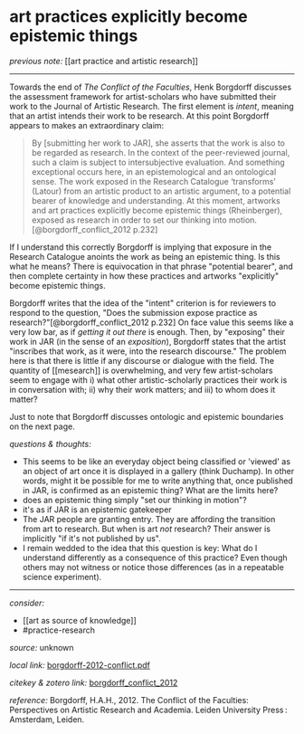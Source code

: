 # art practices explicitly become epistemic things

_previous note:_ [[art practice and artistic research]]

---

Towards the end of _The Conflict of the Faculties_, Henk Borgdorff discusses the assessment framework for artist-scholars who have submitted their work to the Journal of Artistic Research. The first element is _intent_, meaning that an artist intends their work to be research. At this point Borgdorff appears to makes an extraordinary claim:

>By [submitting her work to JAR], she asserts that the work is also to be regarded as research. In the context of the peer-reviewed journal, such a claim is subject to intersubjective evaluation. And something exceptional occurs here, in an epistemological and an ontological sense. The work exposed in the Research Catalogue ‘transforms’ (Latour) from an artistic product to an artistic argument, to a potential bearer of knowledge and understanding. At this moment, artworks and art practices explicitly become epistemic things (Rheinberger), exposed as research in order to set our thinking into motion.[@borgdorff_conflict_2012 p.232]

If I understand this correctly Borgdorff is implying that exposure in the Research Catalogue anoints the work as being an epistemic thing. Is this what he means? There is equivocation in that phrase "potential bearer", and then complete certainty in how these practices and artworks "explicitly" become epistemic things. 

Borgdorff writes that the idea of the "intent" criterion is for reviewers to respond to the question, "Does the submission expose practice as research?"[@borgdorff_conflict_2012 p.232] On face value this seems like a very low bar, as if _getting it out there_ is enough. Then, by "exposing" their work in JAR (in the sense of an _exposition_), Borgdorff states that the artist "inscribes that work, as it were, into the research discourse." The problem here is that there is little if any discourse or dialogue with the field. The quantity of [[mesearch]] is overwhelming, and very few artist-scholars seem to engage with i) what other artistic-scholarly practices their work is in conversation with; ii) why their work matters; and iii) to whom does it matter?

Just to note that Borgdorff discusses ontologic and epistemic boundaries on the next page. 


_questions & thoughts:_

- This seems to be like an everyday object being classified or 'viewed' as an object of art once it is displayed in a gallery (think Duchamp). In other words, might it be possible for me to write anything that, once published in JAR, is confirmed as an epistemic thing? What are the limits here? 
- does an epistemic thing simply "set our thinking in motion"? 
- it's as if JAR is an epistemic gatekeeper
- The JAR people are granting entry. They are affording the transition from art to research. But when is art _not_ research? Their answer is implicitly "if it's not published by us". 
- I remain wedded to the idea that this question is key: What do I understand differently as a consequence of this practice? Even though others may not witness or notice those differences (as in a repeatable science experiment).

--- 

_consider:_

- [[art as source of knowledge]]
- #practice-research 


_source:_ unknown

_local link:_ [borgdorff-2012-conflict.pdf](hook://file/lYJXmXNBr?p=RHJvcGJveC9iaWJsaW9ncmFwaHkgcGRmcw==&n=borgdorff-2012-conflict.pdf)

_citekey & zotero link:_ [borgdorff_conflict_2012](zotero://select/items/1_ZFFGGRJC)

_reference:_ Borgdorff, H.A.H., 2012. The Conflict of the Faculties: Perspectives on Artistic Research and Academia. Leiden University Press : Amsterdam, Leiden.

